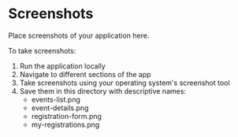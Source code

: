 # Screenshots

Place screenshots of your application here.

To take screenshots:
1. Run the application locally
2. Navigate to different sections of the app
3. Take screenshots using your operating system's screenshot tool
4. Save them in this directory with descriptive names:
   - events-list.png
   - event-details.png
   - registration-form.png
   - my-registrations.png